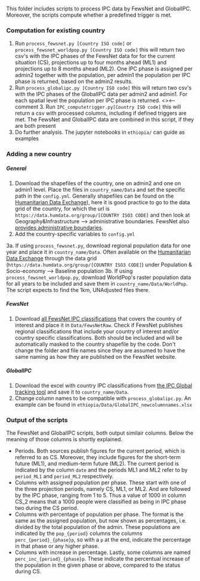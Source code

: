 This folder includes scripts to process IPC data by FewsNet and GlobalIPC. Moreover, the scripts compute whether a predefined trigger is met.

### Computation for existing country
1. Run `process_fewsnet.py [Country ISO code]` or `process_fewsnet_worldpop.py [Country ISO code]` this will return two csv's with the IPC phases of the FewsNet data for  for the current situation (CS), projections up to four months ahead (ML1) and projections up to 8 months ahead (ML2). One IPC phase is assigned per admin2 together with the population, per admin1 the population per IPC phase is returned, based on the admin2 results.  
2. Run `process_globalipc.py [Country ISO code]` this will return two csv's with the IPC phases of the GlobalIPC data per admin2 and admin1. For each spatial level the population per IPC phase is returned. 
<><-- comment 3. Run `IPC_computetrigger.py[Country ISO code]` this will return a csv with processed columns, including if defined triggers are met. The FewsNet and GlobalIPC data are combined in this script, if they are both present
3. Do further analysis. The jupyter notebooks in `ethiopia/` can guide as examples

### Adding a new country
##### General
1. Download the shapefiles of the country, one on admin2 and one on admin1 level. Place the files in `country_name/Data` and set the specific path in the `config.yml`. 
Generally shapefiles can be found on the [Humanitarian Data Exchange](data.humdata.org)), here it is good practice to go to the data grid of the country, for which the url is `https://data.humdata.org/group/[COUNTRY ISO3 CODE]` and then look at Geography&Infrastructure --> administrative boundaries. FewsNet also [provides administrative boundaries](https://fews.net/fews-data/334). 
2. Add the country-specific variables to `config.yml`

3a. If using `process_fewsnet.py`, download regional population data for one year and place it in `country_name/Data`. Often available on the [Humanitarian Data Exchange](data.humdata.org) through the data grid (`https://data.humdata.org/group/[COUNTRY ISO3 CODE]`) under Population & Socio-economy --> Baseline population
3b. If using `process_fewsnet_worldpop.py`, download WorldPop's raster population data for all years to be included and save them in `country_name/Data/WorldPop`. The script expects to find the 1km, UNAdjusted files there.

##### FewsNet
1. Download [all FewsNet IPC classifications](https://fews.net/fews-data/333) that covers the country of interest and place it in `Data/FewsNetRaw`. 
Check if FewsNet publishes regional classifications that include your country of interest and/or country specific classifications. 
Both should be included and will be automatically masked to the country shapefile by the code.
Don't change the folder and file names since they are assumed to have the same naming as how they are published on the FewsNet website.
##### GlobalIPC
1. Download the excel with country IPC classifications from [the IPC Global tracking tool](http://www.ipcinfo.org/ipc-country-analysis/population-tracking-tool/en/) and save it to `country_name/Data`.
2. Change column names to be compatible with `process_globalipc.py`. An example can be found in `ethiopia/Data/GlobalIPC_newcolumnnames.xlsx`

### Output of the scripts
The FewsNet and GlobalIPC scripts, both output similair columns. Below the meaning of those columns is shortly explained. 
- Periods. Both sources publish figures for the current period, which is referred to as CS. Moreover, they include figures for the short-term future (ML1), and medium-term future (ML2). The current period is indicated by the column `date` and the periods ML1 and ML2 refer to by `period_ML1` and `period_ML2` respectively. 
- Columns with assigned population per phase. These start with one of the three projection periods, namely CS, ML1, or ML2. And are followed by the IPC phase, ranging from 1 to 5. Thus a value of 1000 in column CS_2 means that a 1000 people were classified as being in IPC phase two during the CS period.
- Columns with percentage of population per phase. The format is the same as the assigned population, but now shown as percentages, i.e. divided by the total population of the admin. These populations are indicated by the `pop_{period}` columns
the columns `perc_{period}_{phase}p`, so with a `p` at the end, indicate the percentage in that phase or any higher phase. 
- Columns with increase in percentage. Lastly, some columns are named `perc_inc_{period}_{phase}p`. These indicate the percentual increase of the population in the given phase or above, compared to the status during CS. 